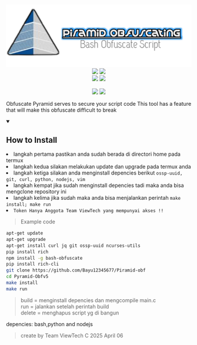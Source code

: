 <p align="center">
  <img src="https://github.com/Bayu12345677/Piramid-obf/blob/master/img/obf%20logo.png"><br>
  <img src="https://img.shields.io/static/v1?label=Bash+Obfuscating&color=green&message=+&logo=GNU+Bash&logoColor=white&style=for-the-badge">
  <img src="https://img.shields.io/static/v1?label=Author&color=green&message=Bayu+Rizky+A.M&logo=Acclaim&logoColor=white&style=for-the-badge"><br>
  <img src="https://img.shields.io/github/stars/ViewTechOrg/Pyramid-Obfv5?logo=github&style=for-the-badge">
  <img src="https://img.shields.io/static/v1?label=Version&color=green&message=v5&logo=Clockify&logoColor=white&style=for-the-badge"><br><br>
  <img src="https://img.shields.io/static/v1?label=Termux&color=green&message=+&logo=Iterm2&logoColor=white&style=flat">
  <img src="https://img.shields.io/github/forks/ViewTechOrg/Pyramid-Obfv5?logo=github&style=flat">
</p>

Obfuscate Pyramid serves to secure your script code
This tool has a feature that will make this obfuscate difficult to break

<details open>
  <summary><strong><h2>How to Install</h2></strong></summary>
  
  <li>langkah pertama pastikan anda sudah berada di directori home pada termux</li>
  <li>langkah kedua silakan melakukan update dan upgrade pada termux anda</li>
  <li>langkah ketiga silakan anda menginstall depencies berikut <code>ossp-uuid, git, curl, python, nodejs, vim</code></li>
  <li>langkah kempat jika sudah menginstall depencies tadi maka anda bisa mengclone repository ini</li>
  <li>langkah kelima jika sudah maka anda bisa menjalankan perintah <code>make install; make run</code></li>
  <li><code>Token Hanya Anggota Team ViewTech yang mempunyai akses !!</code></li>
  
> Example code
  
```bash
apt-get update
apt-get upgrade
apt-get install curl jq git ossp-uuid ncurses-utils
pip install rich
npm install -g bash-obfuscate
pip install rich-cli
git clone https://github.com/Bayu12345677/Piramid-obf
cd Pyramid-Obfv5
make install
make run
```
> build = menginstall depencies dan mengcompile main.c<br>
> run = jalankan setelah perintah build<br>
> delete = menghapus script yg di bangun<br>
  

</details>

depencies: bash,python and nodejs<br>
> create by Team ViewTech C 2025 April 06
